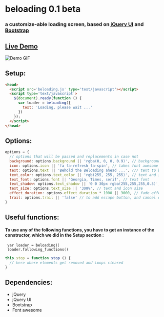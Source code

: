# beloading 0.1 beta
### a customize-able loading screen, based on [jQuery UI](https://jquery.com) and [Bootstrap](https://getbootstrap.com)

## [Live Demo][0416ca12]

  [0416ca12]: https://audio-sequence.github.io/beloading.html "Live demo of beloading"

![Demo GIF](https://audio-sequence.github.io/beloading.gif)

## Setup:

```html
<head>
  <script src='beloading.js' type='text/javascript'></script>
  <script type='text/javascript'>
    $(document).ready(function () {
      var loader = beloading({
        text: 'Loading, please wait ...'
      })
    });
  </script>
</head>
```

## Options:

```javascript
options = {
  // options that will be passed and replacements in case not
  background: options.background || 'rgba(0, 0, 0, 0.9)', // background color
  icon: options.icon || 'fa fa-refresh fa-spin', // takes font awesome icon
  text: options.text || 'Behold the Beloading ahead ...', /// text to be displayed while waiting
  text_color: options.text_color || 'rgb(255, 255, 255)', // text and icon color
  text_font: options.font || 'Georgia, Times, serif', // text font
  text_shadow: options.text_shadow || '0 0 30px rgba(255,255,255,0.5)', // text and icon shadow
  text_size: options.text_size || '300%', // text and icon size
  effect_duration: options.effect_duration * 1000 || 3000, // fade effect duration in seconds
  trail: options.trail || 'false' // to add escape button, and cancel on load event
}
```

## Useful functions:
#### To use any of the following functions, you have to get an instance of the constructor, which we did in the Setup section :
` var loader = beloading()` </br>
` loader.following_functions()`

```javascript
this.stop = function stop () {
  // here where elements get removed and loops cleared
}
```
## Dependencies:
- jQuery
- jQuery UI
- Bootstrap
- Font awesome
